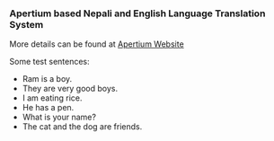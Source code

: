 ### Apertium based Nepali and English Language Translation System

More details can be found at [Apertium Website][1]

Some test sentences:

- Ram is a boy.
- They are very good boys.
- I am eating rice.
- He has a pen.
- What is your name?
- The cat and the dog are friends.

[1]: http://www.apertium.org
